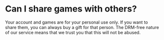 Can I share games with others?
==============================

Your account and games are for your personal use only. If you want to share them, you can always buy a gift for that person. The DRM-free nature of our service means that we trust you that this will not be abused.